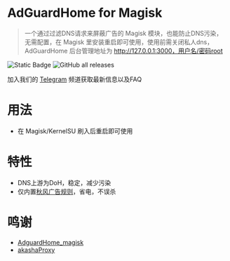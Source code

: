 # AdGuardHome for Magisk
> 一个通过过滤DNS请求来屏蔽广告的 Magisk 模块，也能防止DNS污染，无需配置，在 Magisk 里安装重启即可使用，使用前需关闭私人dns，AdGuardHome 后台管理地址为 http://127.0.0.1:3000，用户名/密码root

![Static Badge](https://img.shields.io/badge/arm--64-support-blue)
![GitHub all releases](https://img.shields.io/github/downloads/twoone-3/AdguardHome/total)

加入我们的 [Telegram](https://t.me/adguardhome_for_magisk_release) 频道获取最新信息以及FAQ

# 用法
- 在 Magisk/KernelSU 刷入后重启即可使用

# 特性
- DNS上游为DoH，稳定，减少污染
- 仅内置[秋风广告规则](https://github.com/TG-Twilight/AWAvenue-Ads-Rule)，省电，不误杀

# 鸣谢
- [AdguardHome_magisk](https://github.com/410154425/AdGuardHome_magisk)
- [akashaProxy](https://github.com/ModuleList/akashaProxy)